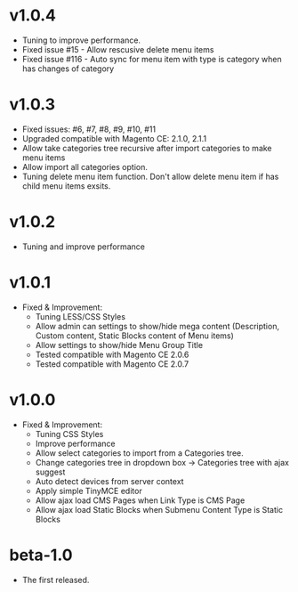 v1.0.4
======
* Tuning to improve performance.
* Fixed issue #15 - Allow rescusive delete menu items
* Fixed issue #116 - Auto sync for menu item with type is category when has changes of category

v1.0.3
======
* Fixed issues: #6, #7, #8, #9, #10, #11
* Upgraded compatible with Magento CE: 2.1.0, 2.1.1
* Allow take categories tree recursive after import categories to make menu items 
* Allow import all categories option.
* Tuning delete menu item function. Don't allow delete menu item if has child menu items exsits.

v1.0.2
======
* Tuning and improve performance

v1.0.1
======
* Fixed & Improvement:
    + Tuning LESS/CSS Styles
    + Allow admin can settings to show/hide mega content (Description, Custom content, Static Blocks content of Menu items)
    + Allow settings to show/hide Menu Group Title
    + Tested compatible with Magento CE 2.0.6
    + Tested compatible with Magento CE 2.0.7
    
v1.0.0
======
* Fixed & Improvement:
    + Tuning CSS Styles
    + Improve performance
    + Allow select categories to import from a Categories tree.
    + Change categories tree in dropdown box -> Categories tree with ajax suggest
    + Auto detect devices from server context
    + Apply simple TinyMCE editor
    + Allow ajax load CMS Pages when Link Type is CMS Page
    + Allow ajax load Static Blocks when Submenu Content Type is Static Blocks
    
beta-1.0
=============
* The first released.

